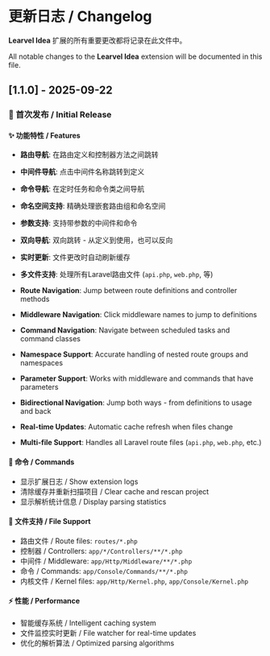 # 更新日志 / Changelog

**Learvel Idea** 扩展的所有重要更改都将记录在此文件中。

All notable changes to the **Learvel Idea** extension will be documented in this file.

## [1.1.0] - 2025-09-22

### 🎉 首次发布 / Initial Release

#### ✨ 功能特性 / Features
- **路由导航**: 在路由定义和控制器方法之间跳转
- **中间件导航**: 点击中间件名称跳转到定义
- **命令导航**: 在定时任务和命令类之间导航
- **命名空间支持**: 精确处理嵌套路由组和命名空间
- **参数支持**: 支持带参数的中间件和命令
- **双向导航**: 双向跳转 - 从定义到使用，也可以反向
- **实时更新**: 文件更改时自动刷新缓存
- **多文件支持**: 处理所有Laravel路由文件 (`api.php`, `web.php`, 等)

- **Route Navigation**: Jump between route definitions and controller methods
- **Middleware Navigation**: Click middleware names to jump to definitions
- **Command Navigation**: Navigate between scheduled tasks and command classes
- **Namespace Support**: Accurate handling of nested route groups and namespaces
- **Parameter Support**: Works with middleware and commands that have parameters
- **Bidirectional Navigation**: Jump both ways - from definitions to usage and back
- **Real-time Updates**: Automatic cache refresh when files change
- **Multi-file Support**: Handles all Laravel route files (`api.php`, `web.php`, etc.)

#### 🔧 命令 / Commands
- 显示扩展日志 / Show extension logs
- 清除缓存并重新扫描项目 / Clear cache and rescan project
- 显示解析统计信息 / Display parsing statistics

#### 📁 文件支持 / File Support
- 路由文件 / Route files: `routes/*.php`
- 控制器 / Controllers: `app/*/Controllers/**/*.php`
- 中间件 / Middleware: `app/Http/Middleware/**/*.php`
- 命令 / Commands: `app/Console/Commands/**/*.php`
- 内核文件 / Kernel files: `app/Http/Kernel.php`, `app/Console/Kernel.php`

#### ⚡ 性能 / Performance
- 智能缓存系统 / Intelligent caching system
- 文件监控实时更新 / File watcher for real-time updates
- 优化的解析算法 / Optimized parsing algorithms